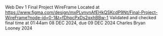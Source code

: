 Web Dev 1 Final Project
WireFrame Located at https://www.figma.com/design/mxPLvnvnAfEHkQSKcdP9Nt/Final-Project-WireFrame?node-id=0-1&t=fDhpcPxDs2qxhBBw-1
Validated and checked final time at 01:44am 08 DEC 2024, due 09 DEC 2024
Charles Bryan Looney 2024
